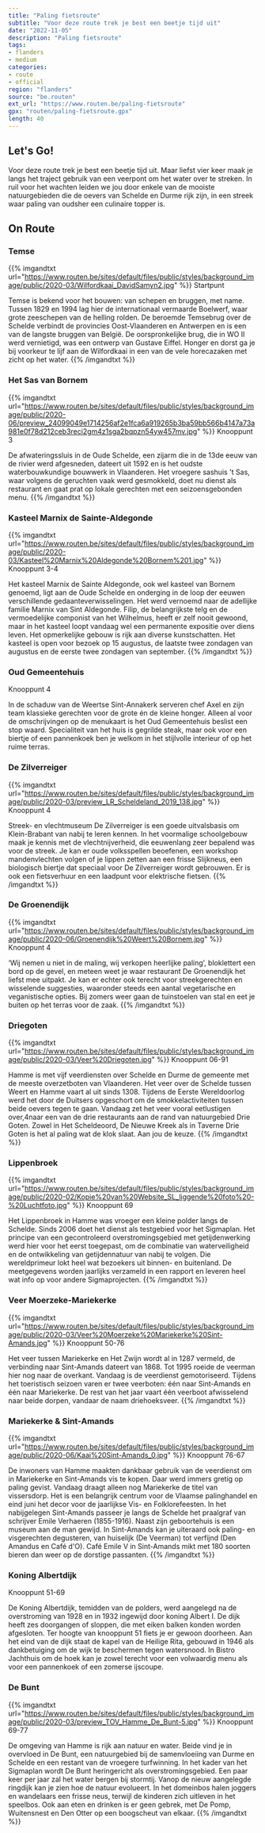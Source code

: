 ```yaml
---
title: "Paling fietsroute"
subtitle: "Voor deze route trek je best een beetje tijd uit"
date: "2022-11-05"
description: "Paling fietsroute"
tags:
- flanders
- medium
categories:
- route
- official
region: "flanders"
source: "be.routen"
ext_url: "https://www.routen.be/paling-fietsroute"
gpx: "routen/paling-fietsroute.gpx"
length: 40
---
```


## Let's Go!

Voor deze route trek je best een beetje tijd uit. Maar liefst vier keer maak je langs het traject gebruik van een veerpont om het water over te streken. In ruil voor het wachten leiden we jou door enkele van de mooiste natuurgebieden die de oevers van Schelde en Durme rijk zijn, in een streek waar paling van oudsher een culinaire topper is.

## On Route

### Temse

{{% imgandtxt url="https://www.routen.be/sites/default/files/public/styles/background_image/public/2020-03/Wilfordkaai_DavidSamyn2.jpg" %}}
Startpunt

Temse is bekend voor het bouwen: van schepen en bruggen, met name. Tussen 1829 en 1994 lag hier de internationaal vermaarde Boelwerf, waar grote zeeschepen van de helling rolden. De beroemde Temsebrug over de Schelde verbindt de provincies Oost-Vlaanderen en Antwerpen en is een van de langste bruggen van België. De oorspronkelijke brug, die in WO II werd vernietigd, was een ontwerp van Gustave Eiffel. Honger en dorst ga je bij voorkeur te lijf aan de Wilfordkaai in een van de vele horecazaken met zicht op het water.
{{% /imgandtxt %}}

### Het Sas van Bornem

{{% imgandtxt url="https://www.routen.be/sites/default/files/public/styles/background_image/public/2020-06/preview_24099049e1714256af2e1fca6a919265b3ba59bb566b4147a73a981e0f78d212ceb3reci2gm4z1sga2bqpzn54yw457mv.jpg" %}}
Knooppunt 3

De afwateringssluis in de Oude Schelde, een zijarm die in de 13de eeuw van de rivier werd afgesneden, dateert uit 1592 en is het oudste waterbouwkundige bouwwerk in Vlaanderen. Het vroegere sashuis 't Sas, waar volgens de geruchten vaak werd gesmokkeld, doet nu dienst als restaurant en gaat prat op lokale gerechten met een seizoensgebonden menu.
{{% /imgandtxt %}}

### Kasteel Marnix de Sainte-Aldegonde

{{% imgandtxt url="https://www.routen.be/sites/default/files/public/styles/background_image/public/2020-03/Kasteel%20Marnix%20Aldegonde%20Bornem%201.jpg" %}}
Knooppunt 3-4

Het kasteel Marnix de Sainte Aldegonde, ook wel kasteel van Bornem genoemd, ligt aan de Oude Schelde en onderging in de loop der eeuwen verschillende gedaanteverwisselingen. Het werd vernoemd naar de adellijke familie Marnix van Sint Aldegonde. Filip, de belangrijkste telg en de vermoedelijke componist van het Wilhelmus, heeft er zelf nooit gewoond, maar in het kasteel loopt vandaag wel een permanente expositie over diens leven. Het opmerkelijke gebouw is rijk aan diverse kunstschatten. Het kasteel is open voor bezoek op 15 augustus, de laatste twee zondagen van augustus en de eerste twee zondagen van september.
{{% /imgandtxt %}}

### Oud Gemeentehuis

Knooppunt 4

In de schaduw van de Weertse Sint-Annakerk serveren chef Axel en zijn team klassieke gerechten voor de grote én de kleine honger. Alleen al voor de omschrijvingen op de menukaart is het Oud Gemeentehuis beslist een stop waard. Specialiteit van het huis is gegrilde steak, maar ook voor een biertje of een pannenkoek ben je welkom in het stijlvolle interieur of op het ruime terras.

### De Zilverreiger

{{% imgandtxt url="https://www.routen.be/sites/default/files/public/styles/background_image/public/2020-03/preview_LR_Scheldeland_2019_138.jpg" %}}
Knooppunt 4

Streek- en vlechtmuseum De Zilverreiger is een goede uitvalsbasis om Klein-Brabant van nabij te leren kennen. In het voormalige schoolgebouw maak je kennis met de vlechtnijverheid, die eeuwenlang zeer bepalend was voor de streek. Je kan er oude volksspellen beoefenen, een workshop mandenvlechten volgen of je lippen zetten aan een frisse Slijkneus, een biologisch biertje dat speciaal voor De Zilverreiger wordt gebrouwen. Er is ook een fietsverhuur en een laadpunt voor elektrische fietsen.
{{% /imgandtxt %}}

### De Groenendijk

{{% imgandtxt url="https://www.routen.be/sites/default/files/public/styles/background_image/public/2020-06/Groenendijk%20Weert%20Bornem.jpg" %}}
Knooppunt 4

‘Wij nemen u niet in de maling, wij verkopen heerlijke paling’, bloklettert een bord op de gevel, en meteen weet je waar restaurant De Groenendijk het liefst mee uitpakt. Je kan er echter ook terecht voor streekgerechten en wisselende suggesties, waaronder steeds een aantal vegetarische en veganistische opties. Bij zomers weer gaan de tuinstoelen van stal en eet je buiten op het terras voor de zaak.
{{% /imgandtxt %}}

### Driegoten

{{% imgandtxt url="https://www.routen.be/sites/default/files/public/styles/background_image/public/2020-03/Veer%20Driegoten.jpg" %}}
Knooppunt 06-91

Hamme is met vijf veerdiensten over Schelde en Durme de gemeente met de meeste overzetboten van Vlaanderen. Het veer over de Schelde tussen Weert en Hamme vaart al uit sinds 1308. Tijdens de Eerste Wereldoorlog werd het door de Duitsers opgeschort om de smokkelactiviteiten tussen beide oevers tegen te gaan. Vandaag zet het veer vooral eetlustigen over,4naar een van de drie restaurants aan de rand van natuurgebied Drie Goten. Zowel in Het Scheldeoord, De Nieuwe Kreek als in Taverne Drie Goten is het al paling wat de klok slaat. Aan jou de keuze.
{{% /imgandtxt %}}

### Lippenbroek

{{% imgandtxt url="https://www.routen.be/sites/default/files/public/styles/background_image/public/2020-02/Kopie%20van%20Website_SL_liggende%20foto%20-%20Luchtfoto.jpg" %}}
Knooppunt 69

Het Lippenbroek in Hamme was vroeger een kleine polder langs de Schelde. Sinds 2006 doet het dienst als testgebied voor het Sigmaplan. Het principe van een gecontroleerd overstromingsgebied met getijdenwerking werd hier voor het eerst toegepast, om de combinatie van waterveiligheid en de ontwikkeling van getijdennatuur van nabij te volgen. Die wereldprimeur lokt heel wat bezoekers uit binnen- en buitenland. De meetgegevens worden jaarlijks verzameld in een rapport en leveren heel wat info op voor andere Sigmaprojecten.
{{% /imgandtxt %}}

### Veer Moerzeke-Mariekerke

{{% imgandtxt url="https://www.routen.be/sites/default/files/public/styles/background_image/public/2020-03/Veer%20Moerzeke%20Mariekerke%20Sint-Amands.jpg" %}}
Knooppunt 50-76

Het veer tussen Mariekerke en Het Zwijn wordt al in 1287 vermeld, de verbinding naar Sint-Amands dateert van 1868. Tot 1995 roeide de veerman hier nog naar de overkant. Vandaag is de veerdienst gemotoriseerd. Tijdens het toeristisch seizoen varen er twee veerboten: één naar Sint-Amands en één naar Mariekerke. De rest van het jaar vaart één veerboot afwisselend naar beide dorpen, vandaar de naam driehoeksveer.
{{% /imgandtxt %}}

### Mariekerke & Sint-Amands

{{% imgandtxt url="https://www.routen.be/sites/default/files/public/styles/background_image/public/2020-06/Kaai%20Sint-Amands_0.jpg" %}}
Knooppunt 76-67

De inwoners van Hamme maakten dankbaar gebruik van de veerdienst om in Mariekerke en Sint-Amands vis te kopen. Daar werd immers gretig op paling gevist. Vandaag draagt alleen nog Mariekerke de titel van vissersdorp. Het is een belangrijk centrum voor de Vlaamse palinghandel en eind juni het decor voor de jaarlijkse Vis- en Folklorefeesten. In het nabijgelegen Sint-Amands passeer je langs de Schelde het praalgraf van schrijver Emile Verhaeren (1855-1916). Naast zijn geboortehuis is een museum aan de man gewijd. In Sint-Amands kan je uiteraard ook paling- en visgerechten degusteren, van huiselijk (De Veerman) tot verfijnd (Den Amandus en Café d'O). Café Emile V in Sint-Amands mikt met 180 soorten bieren dan weer op de dorstige passanten.
{{% /imgandtxt %}}

### Koning Albertdijk

Knooppunt 51-69

De Koning Albertdijk, temidden van de polders, werd aangelegd na de overstroming van 1928 en in 1932 ingewijd door koning Albert I. De dijk heeft zes doorgangen of sloppen, die met eiken balken konden worden afgesloten. Ter hoogte van knooppunt 51 fiets je er gewoon doorheen. Aan het eind van de dijk staat de kapel van de Heilige Rita, gebouwd in 1946 als dankbetuiging om de wijk te beschermen tegen watersnood. In Bistro Jachthuis om de hoek kan je zowel terecht voor een volwaardig menu als voor een pannenkoek of een zomerse ijscoupe.

### De Bunt

{{% imgandtxt url="https://www.routen.be/sites/default/files/public/styles/background_image/public/2020-03/preview_TOV_Hamme_De_Bunt-5.jpg" %}}
Knooppunt 69-77

De omgeving van Hamme is rijk aan natuur en water. Beide vind je in overvloed in De Bunt, een natuurgebied bij de samenvloeiing van Durme en Schelde en een restant van de vroegere turfwinning. In het kader van het Sigmaplan wordt De Bunt heringericht als overstromingsgebied. Een paar keer per jaar zal het water bergen bij stormtij. Vanop de nieuw aangelegde ringdijk kan je zien hoe de natuur evolueert. In het domeinbos halen joggers en wandelaars een frisse neus, terwijl de kinderen zich uitleven in het speelbos. Ook aan eten en drinken is er geen gebrek, met De Pomp, Wuitensnest en Den Otter op een boogscheut van elkaar.
{{% /imgandtxt %}}


